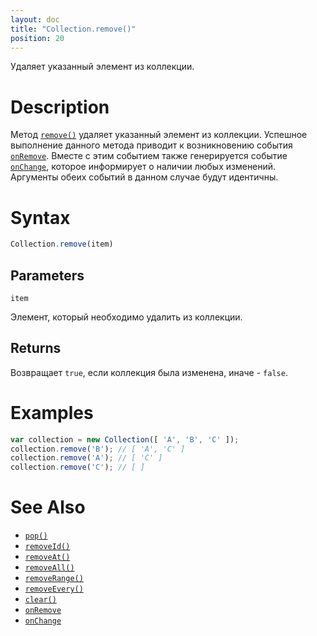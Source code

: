 ```yaml
---
layout: doc
title: "Collection.remove()"
position: 20
---
```


Удаляет указанный элемент из коллекции.

# Description

Метод [`remove()`](../Collection.remove/) удаляет указанный элемент из коллекции. Успешное
выполнение данного метода приводит к возникновению события [`onRemove`](../Collection.onRemove/).
Вместе с этим событием также генерируется событие [`onChange`](../Collection.onChange/), которое
информирует о наличии любых изменений. Аргументы обеих событий в данном случае будут идентичны.

# Syntax

```js
Collection.remove(item)
```

## Parameters

`item`

Элемент, который необходимо удалить из коллекции.

## Returns

Возвращает `true`, если коллекция была изменена, иначе - `false`.

# Examples

```js
var collection = new Collection([ 'A', 'B', 'C' ]);
collection.remove('B'); // [ 'A', 'C' ]
collection.remove('A'); // [ 'C' ]
collection.remove('C'); // [ ]
```

# See Also

* [`pop()`](../Collection.pop/)
* [`removeId()`](../Collection.removeId/)
* [`removeAt()`](../Collection.removeAt/)
* [`removeAll()`](../Collection.removeAll/)
* [`removeRange()`](../Collection.removeRange/)
* [`removeEvery()`](../Collection.removeEvery/)
* [`clear()`](../Collection.clear/)
* [`onRemove`](../Collection.onRemove/)
* [`onChange`](../Collection.onChange/)
